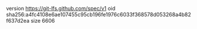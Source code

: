 version https://git-lfs.github.com/spec/v1
oid sha256:a4fc4108e6ae107455c95cb196fe1976c6033f368578d053268a4b82f637d2ea
size 6606
